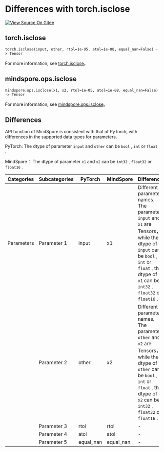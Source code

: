 # Differences with torch.isclose

[![View Source On Gitee](https://mindspore-website.obs.cn-north-4.myhuaweicloud.com/website-images/master/resource/_static/logo_source_en.svg)](https://gitee.com/mindspore/docs/blob/master/docs/mindspore/source_en/note/api_mapping/pytorch_diff/isclose.md)

## torch.isclose

```text
torch.isclose(input, other, rtol=1e-05, atol=1e-08, equal_nan=False) -> Tensor
```

For more information, see [torch.isclose](https://pytorch.org/docs/1.8.1/generated/torch.isclose.html)。

## mindspore.ops.isclose

```text
mindspore.ops.isclose(x1, x2, rtol=1e-05, atol=1e-08, equal_nan=False) -> Tensor
```

For more information, see [mindspore.ops.isclose](https://www.mindspore.cn/docs/en/master/api_python/ops/mindspore.ops.isclose.html)。

## Differences

API function of MindSpore is consistent with that of PyTorch, with differences in the supported data types for parameters.

PyTorch: The dtype of parameter `input` and `other` can be ``bool`` , ``int`` or ``float`` .

MindSpore： The dtype of parameter `x1` and `x2` can be ``int32`` , ``float32`` or ``float16`` .

| Categories | Subcategories |PyTorch | MindSpore | Difference |
| --- | --- | --- | --- |---|
| Parameters | Parameter 1 | input | x1 | Different parameter names. The parameter `input` and `x1` are Tensors，while the dtype of `input` can be ``bool`` , ``int`` or ``float`` , the dtype of `x1` can be ``int32`` , ``float32`` or ``float16`` . |
|  | Parameter 2 | other | x2 | Different parameter names. The parameter `other` and `x2` are Tensors，while the dtype of `other` can be ``bool`` , ``int`` or ``float`` , the dtype of `x2` can be ``int32`` , ``float32`` or ``float16`` . |
|  | Parameter 3 | rtol | rtol | - |
|  | Parameter 4 | atol | atol | - |
|  | Parameter 5 | equal_nan | equal_nan | - |
